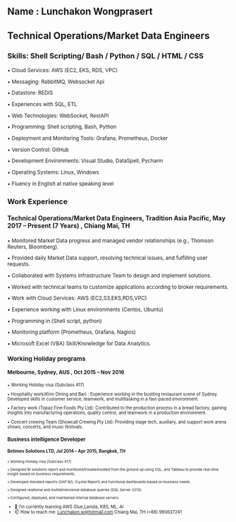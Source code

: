 ## Name : Lunchakon Wongprasert
## Technical Operations/Market Data Engineers 

### Skills: Shell Scripting/ Bash / Python / SQL / HTML / CSS

<sup> 
  
•	Cloud Services: AWS (EC2, EKS, RDS, VPC) 
  
•	Messaging: RabbitMQ, Websocket Api

•	Datastore: REDIS

•	Experiences with SQL, ETL

•	Web Technologies: WebSocket, RestAPI

•	Programming: Shell scripting, Bash, Python

•	Deployment and Monitoring Tools: Grafana, Prometheus, Docker

•	Version Control: GitHub

•	Development Environments: Visual Studio, DataSpell, Pycharm

•	Operating Systems: Linux, Windows

•	Fluency in English at native speaking level

 </sup>

### Work Experience 

#### Technical Operations/Market Data Engineers, Tradition Asia Pacific, May 2017 – Present (7 Years) , Chiang Mai, TH

<sup> 

•	Monitored Market Data progress and managed vendor relationships (e.g., Thomson Reuters, Bloomberg).

•	Provided daily Market Data support, resolving technical issues, and fulfilling user requests.

•	Collaborated with Systems Infrastructure Team to design and implement solutions.

•	Worked with technical teams to customize applications according to broker requirements.

•	Work with Cloud Services: AWS (EC2,S3,EKS,RDS,VPC)

•	Experience working with Linux environments (Centos, Ubuntu)

•	Programming in (Shell script, python)

•	Monitoring platform (Prometheus, Grafana, Nagios)

•	Microsoft Excel (VBA) Skill/Knowledge for Data Analytics.
 </sup>

### Working Holiday programs

#### Melbourne, Sydney, AUS , Oct 2015 – Nov 2016

<sup> 
  
•	Working Holiday visa (Subclass 417)

•	Hospitality work(Kinn Dining and Bar) : Experience working in the bustling restaurant scene of Sydney. Developed skills in customer service, teamwork, and multitasking in a fast-paced environment.

•	Factory work (Topaz Fine Foods Pty Ltd): Contributed to the production process in a bread factory, gaining insights into manufacturing operations, quality control, and teamwork in a production environment.

•	Concert crewing Team (Showcall Crewing Pty Ltd): Providing stage tech, auxiliary, and support work arena shows, concerts, and music festivals.
 </sup>

 
### Business intelligence Developer

#### Betimes Solutions LTD, Jul 2014 – Apr 2015, Bangkok, TH


<sup> 
  
• Working Holiday visa (Subclass 417)
  
•	Designed BI solutions report and monitored/troubleshooted from the ground up using SQL, and Tableau to provide real-time insight based on business requirements.

•	Developed standard reports (SAP BO, Crystal Report) and functional dashboards based on business needs.

•	Designed relational and multidimensional database queries (SQL Server 2012).

•	Configured, deployed, and maintained internal database servers.


</sup> 








- 🌱 I’m currently learning AWS Glue,Lamda, K8S, ML, AI 
- 📫 How to reach me: Lunchakon.w@hotmail.com Chiang Mai, TH (+66) 990637241 




